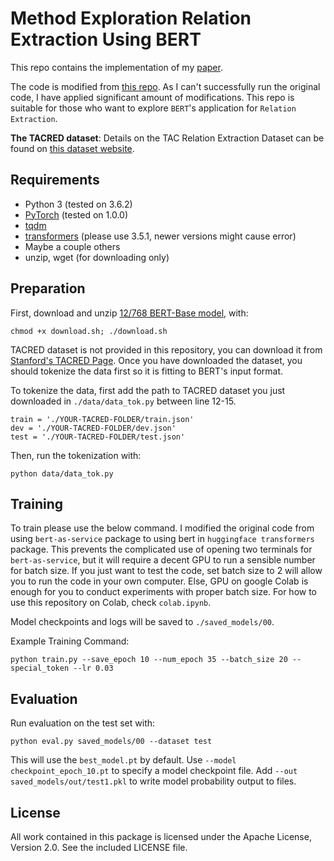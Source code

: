 Method Exploration Relation Extraction Using BERT
=========================

This repo contains the implementation of my [paper](https://github.com/poch4319/Method-Exploration-Relation-Extraction-Using-BERT/blob/main/RD_report_pochun_chang.pdf).


The code is modified from [this repo](https://github.com/elipugh/tacred-scibert-relext). As I can't successfully run the original code, I have applied significant amount of modifications. This repo is suitable for those who want to explore `BERT`'s application for `Relation Extraction`.

**The TACRED dataset**: Details on the TAC Relation Extraction Dataset can be found on [this dataset website](https://nlp.stanford.edu/projects/tacred/).

## Requirements

- Python 3 (tested on 3.6.2)
- [PyTorch](https://github.com/pytorch/pytorch) (tested on 1.0.0)
- [tqdm](https://github.com/tqdm/tqdm)
- [transformers](https://huggingface.co/transformers/) (please use 3.5.1, newer versions might cause error)
- Maybe a couple others
- unzip, wget (for downloading only)

## Preparation

First, download and unzip [12/768 BERT-Base model](https://github.com/google-research/bert/), with:
```
chmod +x download.sh; ./download.sh
```

TACRED dataset is not provided in this repository, you can download it from [Stanford's TACRED Page](https://nlp.stanford.edu/projects/tacred/). Once you have downloaded the dataset, you should tokenize the data first so it is fitting to BERT's input format.

To tokenize the data, first add the path to TACRED dataset you just downloaded in `./data/data_tok.py` between line 12-15.

```
train = './YOUR-TACRED-FOLDER/train.json'
dev = './YOUR-TACRED-FOLDER/dev.json'
test = './YOUR-TACRED-FOLDER/test.json'
```

Then, run the tokenization with:
```
python data/data_tok.py
```


## Training

To train please use the below command. I modified the original code from using `bert-as-service` package to using bert in `huggingface transformers` package. This prevents the complicated use of opening two terminals for `bert-as-service`, but it will require a decent GPU to run a sensible number for batch size. If you just want to test the code, set batch size to 2 will allow you to run the code in your own computer. Else, GPU on google Colab is enough for you to conduct experiments with proper batch size. For how to use this repository on Colab, check `colab.ipynb`.

Model checkpoints and logs will be saved to `./saved_models/00`.

Example Training Command:
```
python train.py --save_epoch 10 --num_epoch 35 --batch_size 20 --special_token --lr 0.03
```


## Evaluation

Run evaluation on the test set with:
```
python eval.py saved_models/00 --dataset test
```

This will use the `best_model.pt` by default. Use `--model checkpoint_epoch_10.pt` to specify a model checkpoint file. Add `--out saved_models/out/test1.pkl` to write model probability output to files.  


## License

All work contained in this package is licensed under the Apache License, Version 2.0. See the included LICENSE file.
